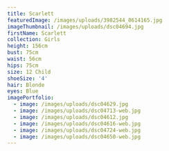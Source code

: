 ```yaml
---
title: Scarlett
featuredImage: /images/uploads/3982544_8614165.jpg
imageThumbnail: /images/uploads/dsc04694.jpg
firstName: Scarlett
collection: Girls
height: 156cm
bust: 75cm
waist: 56cm
hips: 75cm
size: 12 Child
shoeSize: '4'
hair: Blonde
eyes: Blue
imagePortfolio:
  - image: /images/uploads/dsc04629.jpg
  - image: /images/uploads/dsc04713-web.jpg
  - image: /images/uploads/dsc04612.jpg
  - image: /images/uploads/dsc04616-web.jpg
  - image: /images/uploads/dsc04724-web.jpg
  - image: /images/uploads/dsc04650-web.jpg
---
```


